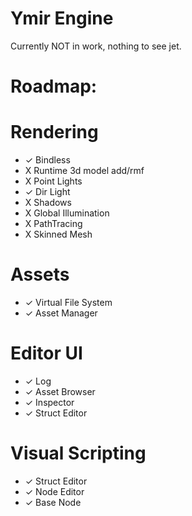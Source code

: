 # Ymir Engine

Currently NOT in work, nothing to see jet.

# Roadmap:
# Rendering
 - ✓ Bindless
 - X Runtime 3d model add/rmf
 - X Point Lights
 - ✓ Dir Light
 - X Shadows
 - X Global Illumination
 - X PathTracing
 - X Skinned Mesh
# Assets
 - ✓ Virtual File System
 - ✓ Asset Manager
# Editor UI
 - ✓ Log
 - ✓ Asset Browser
 - ✓ Inspector
 - ✓ Struct Editor
# Visual Scripting
 - ✓ Struct Editor 
 - ✓ Node Editor 
 - ✓ Base Node


